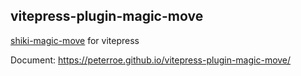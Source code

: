 ## vitepress-plugin-magic-move

[shiki-magic-move](https://github.com/shikijs/shiki-magic-move) for vitepress

Document: https://peterroe.github.io/vitepress-plugin-magic-move/
